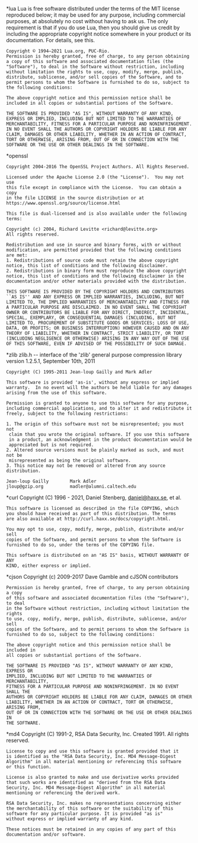 *lua
	Lua is free software distributed under the terms of the MIT license reproduced below; it may be used for any purpose, including commercial purposes, at absolutely no cost without having to ask us. The only requirement is that if you do use Lua, then you should give us credit by including the appropriate copyright notice somewhere in your product or its documentation. For details, see this.

	Copyright © 1994–2021 Lua.org, PUC-Rio.
	Permission is hereby granted, free of charge, to any person obtaining a copy of this software and associated documentation files (the "Software"), to deal in the Software without restriction, including without limitation the rights to use, copy, modify, merge, publish, distribute, sublicense, and/or sell copies of the Software, and to permit persons to whom the Software is furnished to do so, subject to the following conditions:

	The above copyright notice and this permission notice shall be included in all copies or substantial portions of the Software.

	THE SOFTWARE IS PROVIDED "AS IS", WITHOUT WARRANTY OF ANY KIND, EXPRESS OR IMPLIED, INCLUDING BUT NOT LIMITED TO THE WARRANTIES OF MERCHANTABILITY, FITNESS FOR A PARTICULAR PURPOSE AND NONINFRINGEMENT. IN NO EVENT SHALL THE AUTHORS OR COPYRIGHT HOLDERS BE LIABLE FOR ANY CLAIM, DAMAGES OR OTHER LIABILITY, WHETHER IN AN ACTION OF CONTRACT, TORT OR OTHERWISE, ARISING FROM, OUT OF OR IN CONNECTION WITH THE SOFTWARE OR THE USE OR OTHER DEALINGS IN THE SOFTWARE.

*openssl

	Copyright 2004-2016 The OpenSSL Project Authors. All Rights Reserved.

	Licensed under the Apache License 2.0 (the "License").  You may not use
	this file except in compliance with the License.  You can obtain a copy
	in the file LICENSE in the source distribution or at
	https://www.openssl.org/source/license.html

	This file is dual-licensed and is also available under the following
	terms:

	Copyright (c) 2004, Richard Levitte <richard@levitte.org>
	All rights reserved.

	Redistribution and use in source and binary forms, with or without
	modification, are permitted provided that the following conditions
	are met:
	1. Redistributions of source code must retain the above copyright
	notice, this list of conditions and the following disclaimer.
	2. Redistributions in binary form must reproduce the above copyright
	notice, this list of conditions and the following disclaimer in the
	documentation and/or other materials provided with the distribution.

	THIS SOFTWARE IS PROVIDED BY THE COPYRIGHT HOLDERS AND CONTRIBUTORS
	``AS IS'' AND ANY EXPRESS OR IMPLIED WARRANTIES, INCLUDING, BUT NOT
	LIMITED TO, THE IMPLIED WARRANTIES OF MERCHANTABILITY AND FITNESS FOR
	A PARTICULAR PURPOSE ARE DISCLAIMED. IN NO EVENT SHALL THE COPYRIGHT
	OWNER OR CONTRIBUTORS BE LIABLE FOR ANY DIRECT, INDIRECT, INCIDENTAL,
	SPECIAL, EXEMPLARY, OR CONSEQUENTIAL DAMAGES (INCLUDING, BUT NOT
	LIMITED TO, PROCUREMENT OF SUBSTITUTE GOODS OR SERVICES; LOSS OF USE,
	DATA, OR PROFITS; OR BUSINESS INTERRUPTION) HOWEVER CAUSED AND ON ANY
	THEORY OF LIABILITY, WHETHER IN CONTRACT, STRICT LIABILITY, OR TORT
	(INCLUDING NEGLIGENCE OR OTHERWISE) ARISING IN ANY WAY OUT OF THE USE
	OF THIS SOFTWARE, EVEN IF ADVISED OF THE POSSIBILITY OF SUCH DAMAGE.

*zlib
	zlib.h -- interface of the 'zlib' general purpose compression library
	version 1.2.5.1, September 10th, 2011

	Copyright (C) 1995-2011 Jean-loup Gailly and Mark Adler

	This software is provided 'as-is', without any express or implied
	warranty.  In no event will the authors be held liable for any damages
	arising from the use of this software.

	Permission is granted to anyone to use this software for any purpose,
	including commercial applications, and to alter it and redistribute it
	freely, subject to the following restrictions:

	1. The origin of this software must not be misrepresented; you must not
	 claim that you wrote the original software. If you use this software
	 in a product, an acknowledgment in the product documentation would be
	 appreciated but is not required.
	2. Altered source versions must be plainly marked as such, and must not be
	 misrepresented as being the original software.
	3. This notice may not be removed or altered from any source distribution.

	Jean-loup Gailly        Mark Adler
	jloup@gzip.org          madler@alumni.caltech.edu
	
*curl
	Copyright (C) 1996 - 2021, Daniel Stenberg, <daniel@haxx.se>, et al.

	This software is licensed as described in the file COPYING, which
	you should have received as part of this distribution. The terms
	are also available at http://curl.haxx.se/docs/copyright.html.

	You may opt to use, copy, modify, merge, publish, distribute and/or sell
	copies of the Software, and permit persons to whom the Software is
	furnished to do so, under the terms of the COPYING file.

	This software is distributed on an "AS IS" basis, WITHOUT WARRANTY OF ANY
	KIND, either express or implied.

*cjson
	Copyright (c) 2009-2017 Dave Gamble and cJSON contributors

	Permission is hereby granted, free of charge, to any person obtaining a copy
	of this software and associated documentation files (the "Software"), to deal
	in the Software without restriction, including without limitation the rights
	to use, copy, modify, merge, publish, distribute, sublicense, and/or sell
	copies of the Software, and to permit persons to whom the Software is
	furnished to do so, subject to the following conditions:

	The above copyright notice and this permission notice shall be included in
	all copies or substantial portions of the Software.

	THE SOFTWARE IS PROVIDED "AS IS", WITHOUT WARRANTY OF ANY KIND, EXPRESS OR
	IMPLIED, INCLUDING BUT NOT LIMITED TO THE WARRANTIES OF MERCHANTABILITY,
	FITNESS FOR A PARTICULAR PURPOSE AND NONINFRINGEMENT. IN NO EVENT SHALL THE
	AUTHORS OR COPYRIGHT HOLDERS BE LIABLE FOR ANY CLAIM, DAMAGES OR OTHER
	LIABILITY, WHETHER IN AN ACTION OF CONTRACT, TORT OR OTHERWISE, ARISING FROM,
	OUT OF OR IN CONNECTION WITH THE SOFTWARE OR THE USE OR OTHER DEALINGS IN
	THE SOFTWARE.
  
*md4
	Copyright (C) 1991-2, RSA Data Security, Inc. Created 1991. All
	rights reserved.

	License to copy and use this software is granted provided that it
	is identified as the "RSA Data Security, Inc. MD4 Message-Digest
	Algorithm" in all material mentioning or referencing this software
	or this function.

	License is also granted to make and use derivative works provided
	that such works are identified as "derived from the RSA Data
	Security, Inc. MD4 Message-Digest Algorithm" in all material
	mentioning or referencing the derived work.

	RSA Data Security, Inc. makes no representations concerning either
	the merchantability of this software or the suitability of this
	software for any particular purpose. It is provided "as is"
	without express or implied warranty of any kind.

	These notices must be retained in any copies of any part of this
	documentation and/or software.
  
